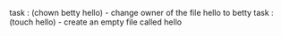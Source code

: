 task : (chown betty hello) - change owner of the file hello to betty
task : (touch hello) - create an empty file called hello
